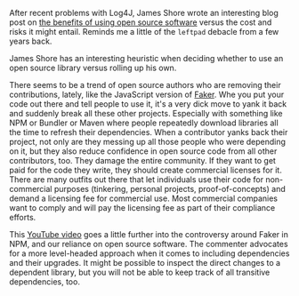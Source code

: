 After recent problems with Log4J, James Shore wrote an interesting blog post on
[the benefits of using open source software](https://www.jamesshore.com/v2/blog/2022/javascript-colors-and-the-corruption-of-buy-vs-build)
versus the cost and risks it might entail.  Reminds me a little of the `leftpad`
debacle from a few years back.

James Shore has an interesting heuristic when deciding
whether to use an  open source library versus rolling up his own.

There seems to be a trend of open source authors who are removing their
contributions, lately, like the JavaScript version of
[Faker](https://www.npmjs.com/package/faker).  Whe you put your code out there
and tell people to use it, it's a very dick move to yank it back and suddenly
break all these other projects.  Especially with something like NPM or Bundler
or Maven where people repeatedly download libraries all the time to refresh
their dependencies.  When a contributor yanks back their project, not only are
they messing up all those people who were depending on it, but they also
reduce confidence in open source code from all other contributors, too.  They
damage the entire community.  If they want to get paid for the code they write,
they should create commercial licenses for it.  There are many outfits out there
that let individuals use their code for non-commercial purposes (tinkering,
personal projects, proof-of-concepts) and demand a licensing fee for commercial
use.  Most commercial companies want to comply and will pay the licensing fee as
part of their compliance efforts.

This [YouTube video](https://youtu.be/ctkGh7RpgQ8) goes a little further into
the controversy around Faker in NPM, and our reliance on open source software.
The commenter advocates for a more level-headed approach when it comes to
including dependencies and their upgrades.  It might be possible to inspect the
direct changes to a dependent library, but you will not be able to keep track of
all transitive  dependencies, too.
